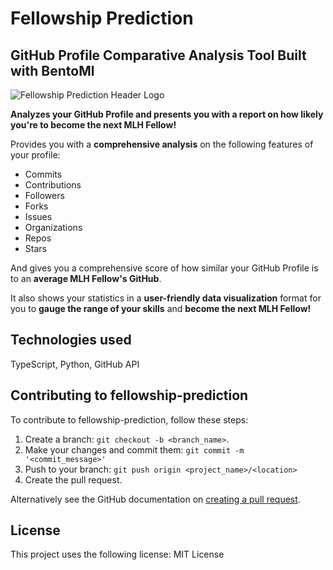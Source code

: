 # Fellowship Prediction
## GitHub Profile Comparative Analysis Tool Built with BentoMl

![Fellowship Prediction Header Logo](https://socialify.git.ci/dtemir/fellowship-prediction/image?description=1&descriptionEditable=Comparative%20Analysis%20Tool%20for%20Future%20MLH%20Fellows&font=Rokkitt&forks=1&issues=1&language=1&logo=https%3A%2F%2Fi.imgur.com%2FJXjVwDA.png&pattern=Circuit%20Board&pulls=1&stargazers=1&theme=Light)

**Analyzes your GitHub Profile and presents you with a report on how likely you're to become the next MLH Fellow!**

Provides you with a **comprehensive analysis** on the following features of your profile:

* Commits
* Contributions
* Followers
* Forks
* Issues
* Organizations
* Repos
* Stars

And gives you a comprehensive score of how similar your GitHub Profile is to an **average MLH Fellow's GitHub**.

It also shows your statistics in a **user-friendly data visualization** format for you to **gauge the range of your skills**
and **become the next MLH Fellow!**

## Technologies used
TypeScript, Python, GitHub API

## Contributing to fellowship-prediction
To contribute to fellowship-prediction, follow these steps:

1. Create a branch: `git checkout -b <branch_name>`.
2. Make your changes and commit them: `git commit -m '<commit_message>'`
3. Push to your branch: `git push origin <project_name>/<location>`
4. Create the pull request.

Alternatively see the GitHub documentation on [creating a pull request](https://help.github.com/en/github/collaborating-with-issues-and-pull-requests/creating-a-pull-request).


## License

This project uses the following license: MIT License

